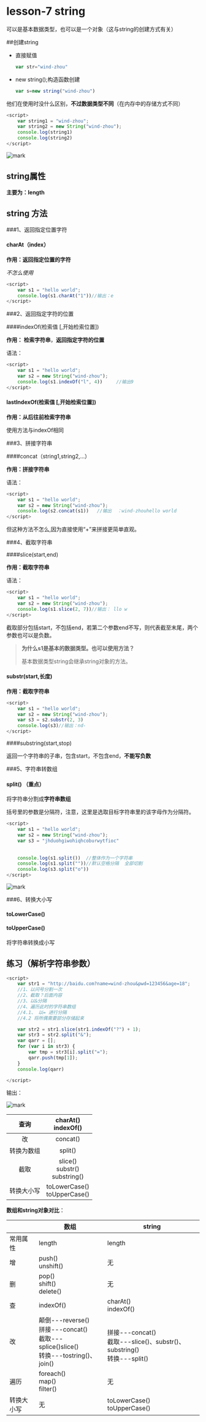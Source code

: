 # lesson-7 string

可以是基本数据类型，也可以是一个对象（这与string的创建方式有关）

##创建string

- 直接赋值

  ```js
  var str="wind-zhou"
  ```

- new string();构造函数创建

  ```js
  var s=new string("wind-zhou")
  ```


他们在使用时没什么区别，**不过数据类型不同**（在内存中的存储方式不同）

```js
<script>
    var string1 = "wind-zhou";
    var string2 = new String("wind-zhou");
    console.log(string1)
    console.log(string2)
</script>
```

![mark](http://qiniu.wind-zhou.com/blog/201214/Jd485F6lgA.png?imageslim)

## string属性

**主要为：length**

## string 方法

###1、返回指定位置字符

#### charAt（index）

**作用：返回指定位置的字符**

*不怎么使用*

```js
<script>
    var s1 = "hello world";
    console.log(s1.charAt("1"))//输出：e
</script>
```

###2、返回指定字符的位置

####indexOf(检索值 [,开始检索位置])

**作用： 检索字符串**，**返回指定字符的位置**

语法：

```js
<script>
    var s1 = "hello world";
    var s2 = new String("wind-zhou");
    console.log(s1.indexOf("l", 4))     //输出9
</script>
```

#### lastIndexOf(检索值 [,开始检索位置])

**作用：从后往前检索字符串**

使用方法与indexOf相同

###3、拼接字符串

####concat（string1,string2,...）

**作用：拼接字符串**

语法：

```js
<script>
    var s1 = "hello world";
    var s2 = new String("wind-zhou");
    console.log(s2.concat(s1))   //输出  ：wind-zhouhello world
</script>
```

但这种方法不怎么,因为直接使用“+”来拼接更简单直观。



###4、截取字符串

####slice(start,end)

**作用：截取字符串**

语法：

```js
<script>
    var s1 = "hello world";
    var s2 = new String("wind-zhou");
    console.log(s1.slice(2, 7))//输出： llo w
</script>
```

截取部分包括start，不包括end，若第二个参数end不写，则代表截至末尾，两个参数也可以是负数。

>**为什么s1是基本的数据类型。也可以使用方法？**
>
>基本数据类型string会继承string对象的方法。



#### substr(start,长度)

**作用：截取字符串**

```js
<script>
    var s1 = "hello world";
    var s2 = new String("wind-zhou");
    var s3 = s2.substr(2, 3)
    console.log(s3)//输出：nd-
</script>
```

####substring(start,stop)

返回一个字符串的子串，包含start，不包含end，**不能写负数**

###5、字符串转数组

#### split()  **（重点）**

将字符串分割成**字符串数组**

括号里的参数是分隔符，注意，这里是选取目标字符串里的该字母作为分隔符。

```js
<script>
    var s1 = "hello world";
    var s2 = new String("wind-zhou");
    var s3 = "jhduohgiwohiqhcoburwytfioc"
    
    
    console.log(s1.split())  //整体作为一个字符串
    console.log(s1.split(""))//默认空格分隔  全部切割
    console.log(s3.split("o"))
</script>
```

![mark](http://qiniu.wind-zhou.com/blog/201213/Aak0jLcGhL.png?imageslim)

###6、转换大小写

#### toLowerCase()

#### toUpperCase()

将字符串转换成小写

## 练习（解析字符串参数）

```js
<script>
    var str1 = "http://baidu.com?name=wind-zhou&pwd=123456&age=18";
    //1、以问号分割一次
    //2、截取？后面内容
    //3、以&分隔
    //4、遍历此时的字符串数组
    //4.1、 以= 进行分隔
    //4.2 将所偶需要部分存储起来

    var str2 = str1.slice(str1.indexOf("?") + 1);
    var str3 = str2.split("&");
    var qarr = [];
    for (var i in str3) {
        var tmp = str3[i].split("=");
        qarr.push(tmp[1]);
    }
    console.log(qarr)

</script>
```

输出：

![mark](http://qiniu.wind-zhou.com/blog/201213/42eF8IjdHL.png?imageslim)





|    查询    |        charAt()<br />indexOf()         |
| :--------: | :------------------------------------: |
|     改     |             concat()<br />             |
| 转换为数组 |                split()                 |
|    截取    | slice()<br />substr()<br />substring() |
| 转换大小写 |    toLowerCase()<br />toUpperCase()    |



**数组和string对象对比**：

|            | 数组                                                         | string                                                       |
| ---------- | ------------------------------------------------------------ | ------------------------------------------------------------ |
| 常用属性   | length                                                       | length                                                       |
| 增         | push()<br />unshift()                                        | 无                                                           |
| 删         | pop()<br />shift()<br />delete()                             | 无                                                           |
| 查         | indexOf()                                                    | charAt()<br />indexOf()                                      |
| 改         | 颠倒---reverse()<br />拼接---concat()<br />截取---splice()slice()<br />转换---tostring()、join() | <br />拼接---concat()<br />截取---slice()、substr()、substring()<br />转换---split() |
| 遍历       | foreach()<br />map()<br />filter()                           | 无                                                           |
| 转换大小写 | 无                                                           | toLowerCase()<br />toUpperCase()                             |





















